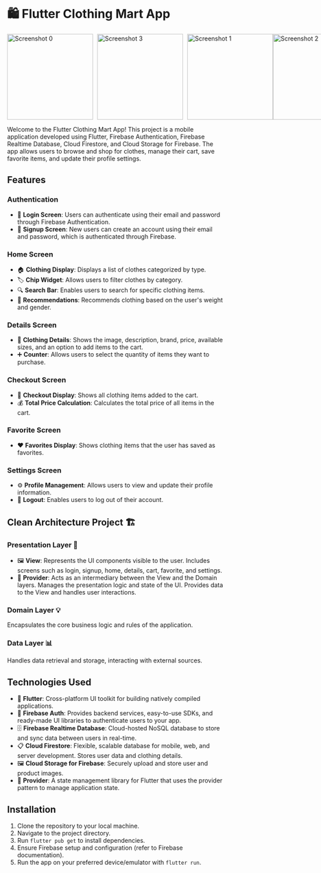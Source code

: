 # 🛍️ Flutter Clothing Mart App
<div style="display: flex; flex-direction: row;">
    <img src="https://github.com/YoussefAmrRagab/Clothing-Mart/assets/114784684/8c099eb0-c0b1-41f2-a511-2ede4b7ef519" alt="Screenshot 0" style="width: 200px; height: auto; margin-right: 10px;">
    <img src="https://github.com/YoussefAmrRagab/Clothing-Mart/assets/114784684/a13ecd0d-8ecb-4704-b260-c7fad62ffaad" alt="Screenshot 3" style="width: 200px; height: auto; margin-right: 10px;">
    <img src="https://github.com/YoussefAmrRagab/Clothing-Mart/assets/114784684/bffa1e9a-e04b-4017-a1c3-3f4a1fcaf4c4" alt="Screenshot 1" style="width: 200px; height: auto;">
    <img src="https://github.com/YoussefAmrRagab/Clothing-Mart/assets/114784684/372e911b-aec1-447c-8265-96c1466e5335" alt="Screenshot 2" style="width: 200px; height: auto; margin-right: 10px;">
</div>

Welcome to the Flutter Clothing Mart App! This project is a mobile application developed using Flutter, Firebase Authentication, Firebase Realtime Database, Cloud Firestore, and Cloud Storage for Firebase. The app allows users to browse and shop for clothes, manage their cart, save favorite items, and update their profile settings.

## Features

### Authentication

- 🔐 **Login Screen**: Users can authenticate using their email and password through Firebase Authentication.
- 📝 **Signup Screen**: New users can create an account using their email and password, which is authenticated through Firebase.

### Home Screen

- 🏠 **Clothing Display**: Displays a list of clothes categorized by type.
- 🏷️ **Chip Widget**: Allows users to filter clothes by category.
- 🔍 **Search Bar**: Enables users to search for specific clothing items.
- 🎉 **Recommendations**: Recommends clothing based on the user's weight and gender.

### Details Screen

- 📄 **Clothing Details**: Shows the image, description, brand, price, available sizes, and an option to add items to the cart.
- ➕ **Counter**: Allows users to select the quantity of items they want to purchase.

### Checkout Screen

- 🛒 **Checkout Display**: Shows all clothing items added to the cart.
- 💰 **Total Price Calculation**: Calculates the total price of all items in the cart.

### Favorite Screen

- ❤️ **Favorites Display**: Shows clothing items that the user has saved as favorites.

### Settings Screen

- ⚙️ **Profile Management**: Allows users to view and update their profile information.
- 🚪 **Logout**: Enables users to log out of their account.

## Clean Architecture Project 🏗️

### Presentation Layer 🎨

- 🖼️ **View**: Represents the UI components visible to the user. Includes screens such as login, signup, home, details, cart, favorite, and settings.
- 🧠 **Provider**: Acts as an intermediary between the View and the Domain layers. Manages the presentation logic and state of the UI. Provides data to the View and handles user interactions.

### Domain Layer 💡
Encapsulates the core business logic and rules of the application.

### Data Layer 📊
Handles data retrieval and storage, interacting with external sources.

## Technologies Used

- 📱 **Flutter**: Cross-platform UI toolkit for building natively compiled applications.
- 🔑 **Firebase Auth**: Provides backend services, easy-to-use SDKs, and ready-made UI libraries to authenticate users to your app.
- 🗄️ **Firebase Realtime Database**: Cloud-hosted NoSQL database to store and sync data between users in real-time.
- 📋 **Cloud Firestore**: Flexible, scalable database for mobile, web, and server development. Stores user data and clothing details.
- 🖼️ **Cloud Storage for Firebase**: Securely upload and store user and product images.
- 🔄 **Provider**: A state management library for Flutter that uses the provider pattern to manage application state.

## Installation

1. Clone the repository to your local machine.
2. Navigate to the project directory.
3. Run `flutter pub get` to install dependencies.
4. Ensure Firebase setup and configuration (refer to Firebase documentation).
5. Run the app on your preferred device/emulator with `flutter run`.
